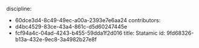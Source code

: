 discipline:
  - 60dce3d4-8c49-49ec-a00a-2393e7e6aa24
contributors:
  - d4bc4529-83ce-43a4-861c-d5d60247445e
  - fcf94a4c-04ad-4243-b455-59dda1f2d016
title: Statamic
id: 9fd68326-b13a-432e-9ec8-3a4982b27e8f
